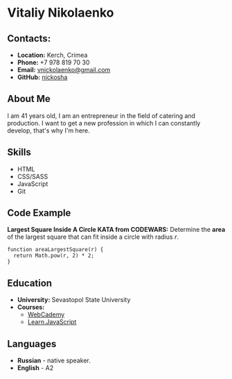 # Vitaliy Nikolaenko

## Contacts:
* **Location:** Kerch, Crimea
* **Phone:** +7 978 819 70 30
* **Email:** [vnickolaenko@gmail.com](vnickolaenko@gmail.com)
* **GitHub:** [nickosha](https://github.com/nickosha)

## About Me
I am 41 years old, I am an entrepreneur in the field of catering and production. I want to get a new profession in which I can constantly develop, that's why I'm here.

## Skills
* HTML
* CSS/SASS
* JavaScript
* Git

## Code Example
**Largest Square Inside A Circle KATA from CODEWARS:** Determine the **area** of the largest square that can fit inside a circle with radius *r*.
```
function areaLargestSquare(r) {
  return Math.pow(r, 2) * 2;
}
```

## Education
* **University:** Sevastopol State University
* **Courses:**
  * [WebCademy](https://webcademy.ru/htmlstart/)
  * [Learn.JavaScript](https://learn.javascript.ru/courses/jsbasic)

## Languages
* **Russian** - native speaker.
* **English** - A2